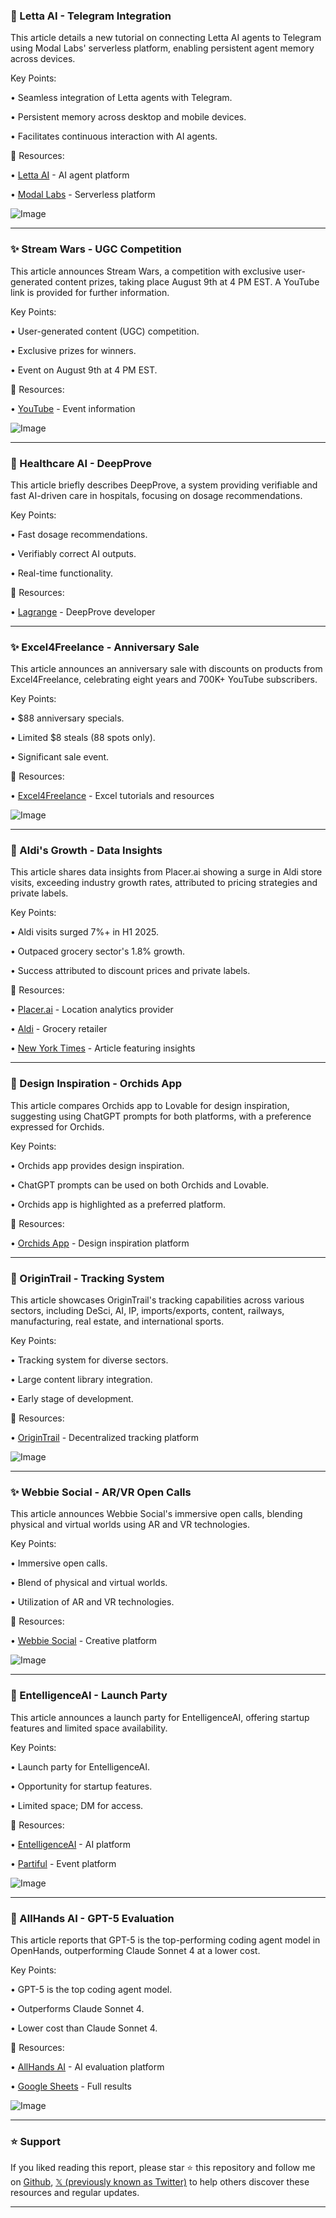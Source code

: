 ### 🚀 Letta AI - Telegram Integration

This article details a new tutorial on connecting Letta AI agents to Telegram using Modal Labs' serverless platform, enabling persistent agent memory across devices.

Key Points:

• Seamless integration of Letta agents with Telegram.


• Persistent memory across desktop and mobile devices.


•  Facilitates continuous interaction with AI agents.


🔗 Resources:

• [Letta AI](https://x.com/Letta_AI) - AI agent platform

• [Modal Labs](https://x.com/modal_labs) - Serverless platform

![Image](https://pbs.twimg.com/media/Gx3db5HXIAABNpy?format=jpg&name=small)

---
### ✨ Stream Wars - UGC Competition

This article announces Stream Wars, a competition with exclusive user-generated content prizes, taking place August 9th at 4 PM EST.  A YouTube link is provided for further information.


Key Points:

• User-generated content (UGC) competition.


• Exclusive prizes for winners.


• Event on August 9th at 4 PM EST.


🔗 Resources:

• [YouTube](https://youtube.com/watch?v=yTbGu_rifeU) - Event information

![Image](https://pbs.twimg.com/amplify_video_thumb/1953958280830537728/img/kATmq_c6-E8SplvB.jpg)

---
### 🤖 Healthcare AI - DeepProve

This article briefly describes DeepProve, a system providing verifiable and fast AI-driven care in hospitals, focusing on dosage recommendations.

Key Points:

• Fast dosage recommendations.


• Verifiably correct AI outputs.


• Real-time functionality.


🔗 Resources:

• [Lagrange](https://x.com/lagrangedev) - DeepProve developer

---
### ✨ Excel4Freelance - Anniversary Sale

This article announces an anniversary sale with discounts on products from Excel4Freelance, celebrating eight years and 700K+ YouTube subscribers.

Key Points:

• $88 anniversary specials.


• Limited $8 steals (88 spots only).


•  Significant sale event.


🔗 Resources:

• [Excel4Freelance](https://x.com/Excel4Freelance) -  Excel tutorials and resources

![Image](https://pbs.twimg.com/media/Gx27cu8bsAElI9n?format=jpg&name=small)

---
### 🤖 Aldi's Growth - Data Insights

This article shares data insights from Placer.ai showing a surge in Aldi store visits, exceeding industry growth rates, attributed to pricing strategies and private labels.

Key Points:

• Aldi visits surged 7%+ in H1 2025.


• Outpaced grocery sector's 1.8% growth.


• Success attributed to discount prices and private labels.


🔗 Resources:

• [Placer.ai](https://x.com/Placer_ai) - Location analytics provider

• [Aldi](https://x.com/AldiUSA) - Grocery retailer

• [New York Times](https://x.com/nytimes) - Article featuring insights

---
### 🚀 Design Inspiration - Orchids App

This article compares Orchids app to Lovable for design inspiration, suggesting using ChatGPT prompts for both platforms, with a preference expressed for Orchids.


Key Points:

•  Orchids app provides design inspiration.


•  ChatGPT prompts can be used on both Orchids and Lovable.


•  Orchids app is highlighted as a preferred platform.


🔗 Resources:

• [Orchids App](https://x.com/orchidsapp) - Design inspiration platform


---
### 🤖 OriginTrail - Tracking System

This article showcases OriginTrail's tracking capabilities across various sectors, including DeSci, AI, IP, imports/exports, content, railways, manufacturing, real estate, and international sports.

Key Points:

• Tracking system for diverse sectors.


•  Large content library integration.


•  Early stage of development.


🔗 Resources:

• [OriginTrail](https://x.com/origin_trail) - Decentralized tracking platform

![Image](https://pbs.twimg.com/media/GxwfCNiWQAA72Df?format=jpg&name=small)

---
### ✨ Webbie Social - AR/VR Open Calls

This article announces Webbie Social's immersive open calls, blending physical and virtual worlds using AR and VR technologies.

Key Points:

• Immersive open calls.


• Blend of physical and virtual worlds.


• Utilization of AR and VR technologies.


🔗 Resources:

• [Webbie Social](https://x.com/MyCreativeOwls) -  Creative platform

![Image](https://pbs.twimg.com/ext_tw_video_thumb/1952908089364979713/pu/img/9LOlWsUMNIBEcsNO.jpg)

---
### 🚀 EntelligenceAI - Launch Party

This article announces a launch party for EntelligenceAI, offering startup features and limited space availability.

Key Points:

• Launch party for EntelligenceAI.


•  Opportunity for startup features.


• Limited space; DM for access.


🔗 Resources:

• [EntelligenceAI](https://x.com/EntelligenceAI) -  AI platform

• [Partiful](https://partiful.com/e/GsyAtyt9f0FGUcooxhdr) - Event platform

![Image](https://pbs.twimg.com/media/Gx2pJy_bsAUAGde?format=jpg&name=small)

---
### 🤖 AllHands AI - GPT-5 Evaluation

This article reports that GPT-5 is the top-performing coding agent model in OpenHands, outperforming Claude Sonnet 4 at a lower cost.

Key Points:

• GPT-5 is the top coding agent model.


• Outperforms Claude Sonnet 4.


• Lower cost than Claude Sonnet 4.


🔗 Resources:

• [AllHands AI](https://x.com/allhands_ai) - AI evaluation platform

• [Google Sheets](https://docs.google.com/spreadsheets/d/1wOUdFCMyY6Nt0AIqF705KN4JKOWgeI4wUGUP60krXXs/edit?gid=0#gid=0) - Full results

![Image](https://pbs.twimg.com/media/Gx2Vz1xXkAAf4Ao?format=png&name=900x900)


---

### ⭐️ Support

If you liked reading this report, please star ⭐️ this repository and follow me on [Github](https://github.com/Drix10), [𝕏 (previously known as Twitter)](https://x.com/DRIX_10_) to help others discover these resources and regular updates.

---